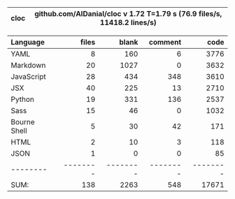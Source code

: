 cloc|github.com/AlDanial/cloc v 1.72  T=1.79 s (76.9 files/s, 11418.2 lines/s)
--- | ---

Language|files|blank|comment|code
:-------|-------:|-------:|-------:|-------:
YAML|8|160|6|3776
Markdown|20|1027|0|3632
JavaScript|28|434|348|3610
JSX|40|225|13|2710
Python|19|331|136|2537
Sass|15|46|0|1032
Bourne Shell|5|30|42|171
HTML|2|10|3|118
JSON|1|0|0|85
--------|--------|--------|--------|--------
SUM:|138|2263|548|17671
